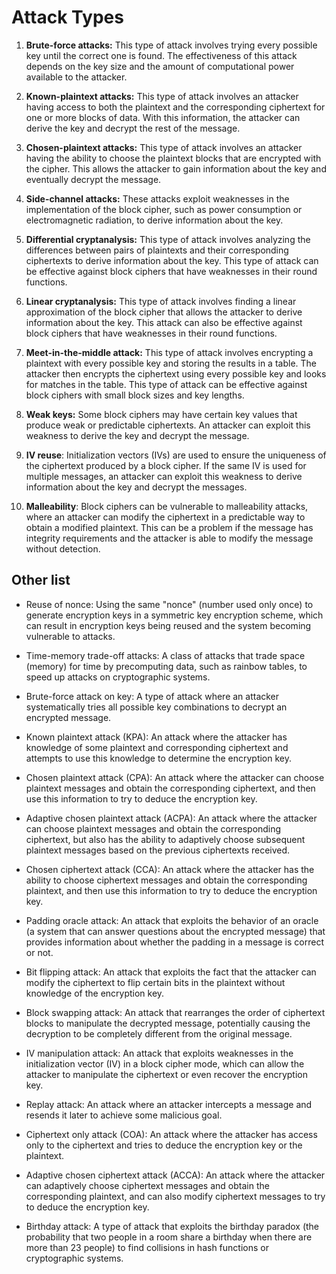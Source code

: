 # Attack Types

1.  **Brute-force attacks:** This type of attack involves trying every possible key until the correct one is found. The effectiveness of this attack depends on the key size and the amount of computational power available to the attacker.
    
2.  **Known-plaintext attacks:** This type of attack involves an attacker having access to both the plaintext and the corresponding ciphertext for one or more blocks of data. With this information, the attacker can derive the key and decrypt the rest of the message.
    
3.  **Chosen-plaintext attacks:** This type of attack involves an attacker having the ability to choose the plaintext blocks that are encrypted with the cipher. This allows the attacker to gain information about the key and eventually decrypt the message.
    
4.  **Side-channel attacks:** These attacks exploit weaknesses in the implementation of the block cipher, such as power consumption or electromagnetic radiation, to derive information about the key.
    
5.  **Differential cryptanalysis:** This type of attack involves analyzing the differences between pairs of plaintexts and their corresponding ciphertexts to derive information about the key. This type of attack can be effective against block ciphers that have weaknesses in their round functions.
    
6.  **Linear cryptanalysis:** This type of attack involves finding a linear approximation of the block cipher that allows the attacker to derive information about the key. This attack can also be effective against block ciphers that have weaknesses in their round functions.
    
7.  **Meet-in-the-middle attack:** This type of attack involves encrypting a plaintext with every possible key and storing the results in a table. The attacker then encrypts the ciphertext using every possible key and looks for matches in the table. This type of attack can be effective against block ciphers with small block sizes and key lengths.
    
8.  **Weak keys:** Some block ciphers may have certain key values that produce weak or predictable ciphertexts. An attacker can exploit this weakness to derive the key and decrypt the message.
    
9.  **IV reuse**: Initialization vectors (IVs) are used to ensure the uniqueness of the ciphertext produced by a block cipher. If the same IV is used for multiple messages, an attacker can exploit this weakness to derive information about the key and decrypt the messages.
    
10.  **Malleability**: Block ciphers can be vulnerable to malleability attacks, where an attacker can modify the ciphertext in a predictable way to obtain a modified plaintext. This can be a problem if the message has integrity requirements and the attacker is able to modify the message without detection.


## Other list
-   Reuse of nonce: Using the same "nonce" (number used only once) to generate encryption keys in a symmetric key encryption scheme, which can result in encryption keys being reused and the system becoming vulnerable to attacks.
    
-   Time-memory trade-off attacks: A class of attacks that trade space (memory) for time by precomputing data, such as rainbow tables, to speed up attacks on cryptographic systems.
    
-   Brute-force attack on key: A type of attack where an attacker systematically tries all possible key combinations to decrypt an encrypted message.
    
-   Known plaintext attack (KPA): An attack where the attacker has knowledge of some plaintext and corresponding ciphertext and attempts to use this knowledge to determine the encryption key.
    
-   Chosen plaintext attack (CPA): An attack where the attacker can choose plaintext messages and obtain the corresponding ciphertext, and then use this information to try to deduce the encryption key.
    
-   Adaptive chosen plaintext attack (ACPA): An attack where the attacker can choose plaintext messages and obtain the corresponding ciphertext, but also has the ability to adaptively choose subsequent plaintext messages based on the previous ciphertexts received.
    
-   Chosen ciphertext attack (CCA): An attack where the attacker has the ability to choose ciphertext messages and obtain the corresponding plaintext, and then use this information to try to deduce the encryption key.
    
-   Padding oracle attack: An attack that exploits the behavior of an oracle (a system that can answer questions about the encrypted message) that provides information about whether the padding in a message is correct or not.
    
-   Bit flipping attack: An attack that exploits the fact that the attacker can modify the ciphertext to flip certain bits in the plaintext without knowledge of the encryption key.
    
-   Block swapping attack: An attack that rearranges the order of ciphertext blocks to manipulate the decrypted message, potentially causing the decryption to be completely different from the original message.
    
-   IV manipulation attack: An attack that exploits weaknesses in the initialization vector (IV) in a block cipher mode, which can allow the attacker to manipulate the ciphertext or even recover the encryption key.
    
-   Replay attack: An attack where an attacker intercepts a message and resends it later to achieve some malicious goal.
    
-   Ciphertext only attack (COA): An attack where the attacker has access only to the ciphertext and tries to deduce the encryption key or the plaintext.
    
-   Adaptive chosen ciphertext attack (ACCA): An attack where the attacker can adaptively choose ciphertext messages and obtain the corresponding plaintext, and can also modify ciphertext messages to try to deduce the encryption key.
    
-   Birthday attack: A type of attack that exploits the birthday paradox (the probability that two people in a room share a birthday when there are more than 23 people) to find collisions in hash functions or cryptographic systems.